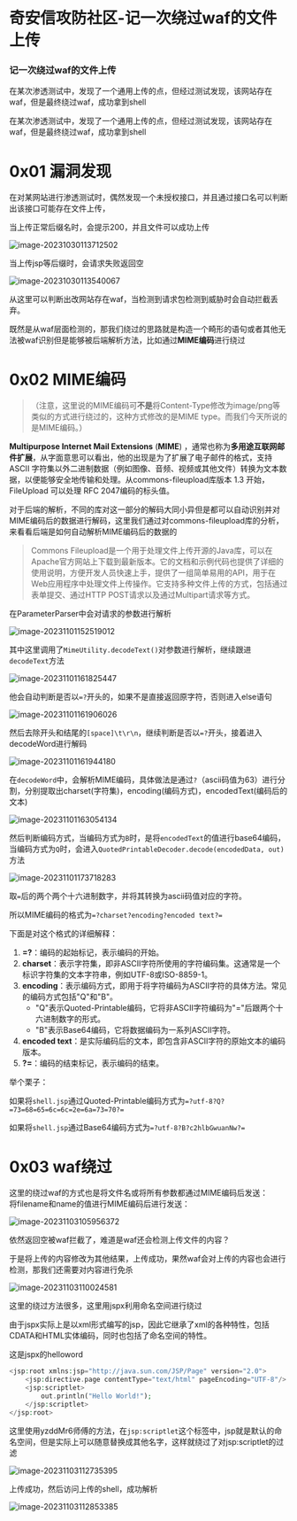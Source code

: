 

# 奇安信攻防社区-记一次绕过waf的文件上传

### 记一次绕过waf的文件上传

在某次渗透测试中，发现了一个通用上传的点，但经过测试发现，该网站存在waf，但是最终绕过waf，成功拿到shell

在某次渗透测试中，发现了一个通用上传的点，但经过测试发现，该网站存在waf，但是最终绕过waf，成功拿到shell

# 0x01 漏洞发现

在对某网站进行渗透测试时，偶然发现一个未授权接口，并且通过接口名可以判断出该接口可能存在文件上传，

当上传正常后缀名时，会提示200，并且文件可以成功上传

![image-20231030113712502](assets/1700702229-11f0ded1c9a5c658dc1cdb88f7aae8a1.jpg)

当上传jsp等后缀时，会请求失败返回空

![image-20231030113540067](assets/1700702229-55cc28ef225d33b258e477f5bdd0e5ae.jpg)

从这里可以判断出改网站存在waf，当检测到请求包检测到威胁时会自动拦截丢弃。

既然是从waf层面检测的，那我们绕过的思路就是构造一个畸形的语句或者其他无法被waf识别但是能够被后端解析方法，比如通过**MIME编码**进行绕过

# 0x02 MIME编码

> （注意，这里说的MIME编码可**不是**将Content-Type修改为image/png等类似的方式进行绕过的，这种方式修改的是MIME type。而我们今天所说的是MIME编码。）

**Multipurpose Internet Mail Extensions** (**MIME**) ，通常也称为**多用途互联网邮件扩展**，从字面意思可以看出，他的出现是为了扩展了电子邮件的格式，支持 ASCII 字符集以外二进制数据（例如图像、音频、视频或其他文件）转换为文本数据，以便能够安全地传输和处理。从commons-fileupload库版本 1.3 开始，FileUpload 可以处理 RFC 2047编码的标头值。

对于后端的解析，不同的库对这一部分的解码大同小异但是都可以自动识别并对MIME编码后的数据进行解码，这里我们通过对commons-fileupload库的分析，来看看后端是如何自动解析MIME编码后的数据的

> Commons Fileupload是一个用于处理文件上传开源的Java库，可以在Apache官方网站上下载到最新版本。它的文档和示例代码也提供了详细的使用说明，方便开发人员快速上手，提供了一组简单易用的API，用于在Web应用程序中处理文件上传操作。它支持多种文件上传的方式，包括通过表单提交、通过HTTP POST请求以及通过Multipart请求等方式。

在ParameterParser中会对请求的参数进行解析

![image-20231101152519012](assets/1700702229-83b808e533290270615d67f6f2b9e8e5.jpg)

其中这里调用了`MimeUtility.decodeText()`对参数进行解析，继续跟进`decodeText`方法

![image-20231101161825447](assets/1700702229-80647d57457066027d7830369eafd2ce.jpg)

他会自动判断是否以`=?`开头的，如果不是直接返回原字符，否则进入else语句

![image-20231101161906026](assets/1700702229-2e9fba553bc6158efb80f41c82c28029.jpg)

然后去除开头和结尾的`[space]\t\r\n`，继续判断是否以`=?`开头，接着进入decodeWord进行解码

![image-20231101161944180](assets/1700702229-c0f48e1d542e05584850b18fa7b38c3a.jpg)

在`decodeWord`中，会解析MIME编码，具体做法是通过`?`（ascii码值为63）进行分割，分别提取出charset(字符集)，encoding(编码方式)，encodedText(编码后的文本)

![image-20231101163054134](assets/1700702229-bc24a006d6985e594bf8a1cda4bd7662.jpg)

然后判断编码方式，当编码方式为`B`时，是将`encodedText`的值进行base64编码，当编码方式为`Q`时，会进入`QuotedPrintableDecoder.decode(encodedData, out)`方法

![image-20231101173718283](assets/1700702229-26dc8c9361b0f1bd186a7ec6c68733fc.jpg)

取`=`后的两个两个十六进制数字，并将其转换为ascii码值对应的字符。

所以MIME编码的格式为`=?charset?encoding?encoded text?=`

下面是对这个格式的详细解释：

1.  **\=?**：编码的起始标记，表示编码的开始。
2.  **charset**：表示字符集，即非ASCII字符所使用的字符编码集。这通常是一个标识字符集的文本字符串，例如UTF-8或ISO-8859-1。
3.  **encoding**：表示编码方式，即用于将字符编码为ASCII字符的具体方法。常见的编码方式包括"Q"和"B"。
    -   "Q"表示Quoted-Printable编码，它将非ASCII字符编码为"="后跟两个十六进制数字的形式。
    -   "B"表示Base64编码，它将数据编码为一系列ASCII字符。
4.  **encoded text**：是实际编码后的文本，即包含非ASCII字符的原始文本的编码版本。
5.  **?=**：编码的结束标记，表示编码的结束。

举个栗子：

如果将`shell.jsp`通过Quoted-Printable编码方式为`=?utf-8?Q?=73=68=65=6c=6c=2e=6a=73=70?=`

如果将`shell.jsp`通过Base64编码方式为`=?utf-8?B?c2hlbGwuanNw?=`

# 0x03 waf绕过

这里的绕过waf的方式也是将文件名或将所有参数都通过MIME编码后发送：  
将filename和name的值进行MIME编码后进行发送：

![image-20231103105956372](assets/1700702229-223cc65f38fb8523f36bd694effd6a47.jpg)

依然返回空被waf拦截了，难道是waf还会检测上传文件的内容？

于是将上传的内容修改为其他结果，上传成功，果然waf会对上传的内容也会进行检测，那我们还需要对内容进行免杀

![image-20231103110024581](assets/1700702229-8a6b6c98d316f3bf09117339ee9d22e0.jpg)

这里的绕过方法很多，这里用jspx利用命名空间进行绕过

由于jspx实际上是以xml形式编写的jsp，因此它继承了xml的各种特性，包括CDATA和HTML实体编码，同时也包括了命名空间的特性。

这是jspx的helloword

```php
<jsp:root xmlns:jsp="http://java.sun.com/JSP/Page" version="2.0">
    <jsp:directive.page contentType="text/html" pageEncoding="UTF-8"/>
    <jsp:scriptlet>
        out.println("Hello World!");
    </jsp:scriptlet>
</jsp:root>
```

这里使用yzddMr6师傅的方法，在`jsp:scriptlet`这个标签中，jsp就是默认的命名空间，但是实际上可以随意替换成其他名字，这样就绕过了对jsp:scriptlet的过滤

![image-20231103112735395](assets/1700702229-fd2212642d98b5756667e75ca2df3c61.jpg)

上传成功，然后访问上传的shell，成功解析

![image-20231103112853385](assets/1700702229-705fc6b60dc78b3d7630630ef0cc6021.jpg)
